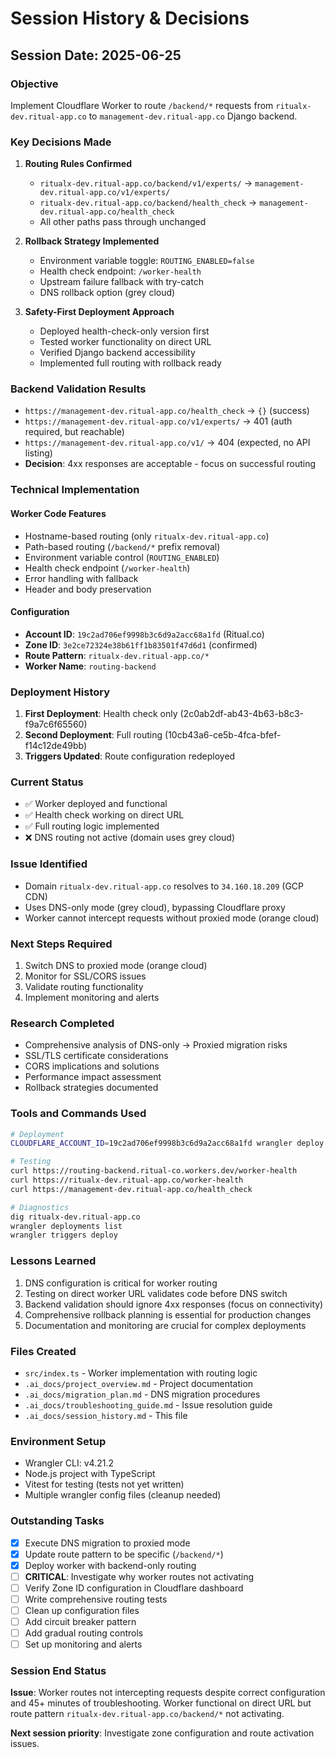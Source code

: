 # Session History & Decisions

## Session Date: 2025-06-25

### Objective
Implement Cloudflare Worker to route `/backend/*` requests from `ritualx-dev.ritual-app.co` to `management-dev.ritual-app.co` Django backend.

### Key Decisions Made

1. **Routing Rules Confirmed**
   - `ritualx-dev.ritual-app.co/backend/v1/experts/` → `management-dev.ritual-app.co/v1/experts/`
   - `ritualx-dev.ritual-app.co/backend/health_check` → `management-dev.ritual-app.co/health_check`
   - All other paths pass through unchanged

2. **Rollback Strategy Implemented**
   - Environment variable toggle: `ROUTING_ENABLED=false`
   - Health check endpoint: `/worker-health`
   - Upstream failure fallback with try-catch
   - DNS rollback option (grey cloud)

3. **Safety-First Deployment Approach**
   - Deployed health-check-only version first
   - Tested worker functionality on direct URL
   - Verified Django backend accessibility
   - Implemented full routing with rollback ready

### Backend Validation Results
- `https://management-dev.ritual-app.co/health_check` → `{}` (success)
- `https://management-dev.ritual-app.co/v1/experts/` → 401 (auth required, but reachable)
- `https://management-dev.ritual-app.co/v1/` → 404 (expected, no API listing)
- **Decision**: 4xx responses are acceptable - focus on successful routing

### Technical Implementation

#### Worker Code Features
- Hostname-based routing (only `ritualx-dev.ritual-app.co`)
- Path-based routing (`/backend/*` prefix removal)
- Environment variable control (`ROUTING_ENABLED`)
- Health check endpoint (`/worker-health`)
- Error handling with fallback
- Header and body preservation

#### Configuration
- **Account ID**: `19c2ad706ef9998b3c6d9a2acc68a1fd` (Ritual.co)
- **Zone ID**: `3e2ce72324e38b61ff1b83501f47d6d1` (confirmed)
- **Route Pattern**: `ritualx-dev.ritual-app.co/*`
- **Worker Name**: `routing-backend`

### Deployment History
1. **First Deployment**: Health check only (2c0ab2df-ab43-4b63-b8c3-f9a7c6f65560)
2. **Second Deployment**: Full routing (10cb43a6-ce5b-4fca-bfef-f14c12de49bb)
3. **Triggers Updated**: Route configuration redeployed

### Current Status
- ✅ Worker deployed and functional
- ✅ Health check working on direct URL
- ✅ Full routing logic implemented
- ❌ DNS routing not active (domain uses grey cloud)

### Issue Identified
- Domain `ritualx-dev.ritual-app.co` resolves to `34.160.18.209` (GCP CDN)
- Uses DNS-only mode (grey cloud), bypassing Cloudflare proxy
- Worker cannot intercept requests without proxied mode (orange cloud)

### Next Steps Required
1. Switch DNS to proxied mode (orange cloud)
2. Monitor for SSL/CORS issues
3. Validate routing functionality
4. Implement monitoring and alerts

### Research Completed
- Comprehensive analysis of DNS-only → Proxied migration risks
- SSL/TLS certificate considerations
- CORS implications and solutions
- Performance impact assessment
- Rollback strategies documented

### Tools and Commands Used
```bash
# Deployment
CLOUDFLARE_ACCOUNT_ID=19c2ad706ef9998b3c6d9a2acc68a1fd wrangler deploy

# Testing
curl https://routing-backend.ritual-co.workers.dev/worker-health
curl https://ritualx-dev.ritual-app.co/worker-health
curl https://management-dev.ritual-app.co/health_check

# Diagnostics
dig ritualx-dev.ritual-app.co
wrangler deployments list
wrangler triggers deploy
```

### Lessons Learned
1. DNS configuration is critical for worker routing
2. Testing on direct worker URL validates code before DNS switch
3. Backend validation should ignore 4xx responses (focus on connectivity)
4. Comprehensive rollback planning is essential for production changes
5. Documentation and monitoring are crucial for complex deployments

### Files Created
- `src/index.ts` - Worker implementation with routing logic
- `.ai_docs/project_overview.md` - Project documentation
- `.ai_docs/migration_plan.md` - DNS migration procedures
- `.ai_docs/troubleshooting_guide.md` - Issue resolution guide
- `.ai_docs/session_history.md` - This file

### Environment Setup
- Wrangler CLI: v4.21.2
- Node.js project with TypeScript
- Vitest for testing (tests not yet written)
- Multiple wrangler config files (cleanup needed)

### Outstanding Tasks
- [x] Execute DNS migration to proxied mode  
- [x] Update route pattern to be specific (`/backend/*`)
- [x] Deploy worker with backend-only routing
- [ ] **CRITICAL**: Investigate why worker routes not activating
- [ ] Verify Zone ID configuration in Cloudflare dashboard
- [ ] Write comprehensive routing tests
- [ ] Clean up configuration files
- [ ] Add circuit breaker pattern
- [ ] Add gradual routing controls
- [ ] Set up monitoring and alerts

### Session End Status
**Issue**: Worker routes not intercepting requests despite correct configuration and 45+ minutes of troubleshooting. Worker functional on direct URL but route pattern `ritualx-dev.ritual-app.co/backend/*` not activating.

**Next session priority**: Investigate zone configuration and route activation issues.